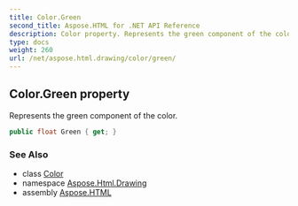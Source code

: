 ```yaml
---
title: Color.Green
second_title: Aspose.HTML for .NET API Reference
description: Color property. Represents the green component of the color
type: docs
weight: 260
url: /net/aspose.html.drawing/color/green/
---
```

## Color.Green property

Represents the green component of the color.

```csharp
public float Green { get; }
```

### See Also

* class [Color](../)
* namespace [Aspose.Html.Drawing](../../color/)
* assembly [Aspose.HTML](../../../)

